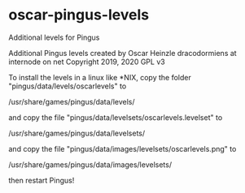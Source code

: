 # oscar-pingus-levels
Additional levels for Pingus

Additional Pingus levels created by Oscar Heinzle
dracodormiens at internode on net
Copyright 2019, 2020
GPL v3

To install the levels in a linux like *NIX, copy the folder "pingus/data/levels/oscarlevels" to

/usr/share/games/pingus/data/levels/

and copy the file "pingus/data/levelsets/oscarlevels.levelset" to

/usr/share/games/pingus/data/levelsets/

and copy the file "pingus/data/images/levelsets/oscarlevels.png" to

/usr/share/games/pingus/data/images/levelsets/

then restart Pingus!
